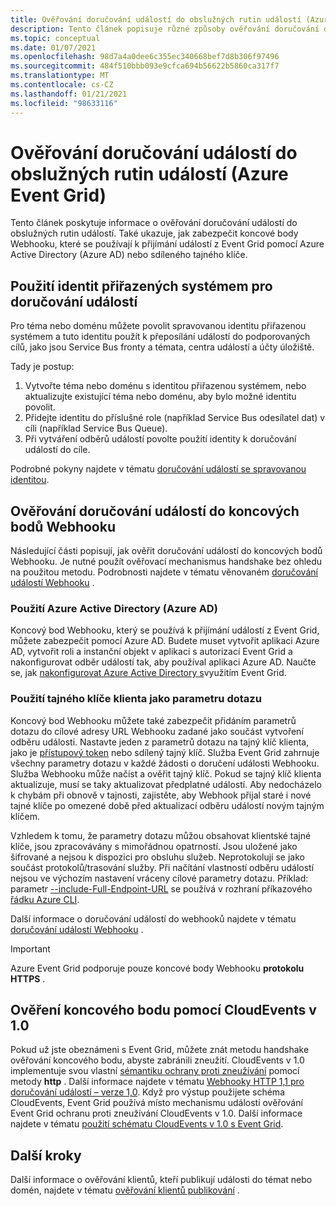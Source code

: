 ```yaml
---
title: Ověřování doručování událostí do obslužných rutin událostí (Azure Event Grid)
description: Tento článek popisuje různé způsoby ověřování doručování do obslužných rutin událostí v Azure Event Grid.
ms.topic: conceptual
ms.date: 01/07/2021
ms.openlocfilehash: 98d7a4a0dee6c355ec340668bef7d8b306f97496
ms.sourcegitcommit: 484f510bbb093e9cfca694b56622b5860ca317f7
ms.translationtype: MT
ms.contentlocale: cs-CZ
ms.lasthandoff: 01/21/2021
ms.locfileid: "98633116"
---
```

# <a name="authenticate-event-delivery-to-event-handlers-azure-event-grid"></a>Ověřování doručování událostí do obslužných rutin událostí (Azure Event Grid)
Tento článek poskytuje informace o ověřování doručování událostí do obslužných rutin událostí. Také ukazuje, jak zabezpečit koncové body Webhooku, které se používají k přijímání událostí z Event Grid pomocí Azure Active Directory (Azure AD) nebo sdíleného tajného klíče.

## <a name="use-system-assigned-identities-for-event-delivery"></a>Použití identit přiřazených systémem pro doručování událostí
Pro téma nebo doménu můžete povolit spravovanou identitu přiřazenou systémem a tuto identitu použít k přeposílání událostí do podporovaných cílů, jako jsou Service Bus fronty a témata, centra událostí a účty úložiště.

Tady je postup: 

1. Vytvořte téma nebo doménu s identitou přiřazenou systémem, nebo aktualizujte existující téma nebo doménu, aby bylo možné identitu povolit. 
1. Přidejte identitu do příslušné role (například Service Bus odesílatel dat) v cíli (například Service Bus Queue).
1. Při vytváření odběrů událostí povolte použití identity k doručování událostí do cíle. 

Podrobné pokyny najdete v tématu [doručování událostí se spravovanou identitou](managed-service-identity.md).


## <a name="authenticate-event-delivery-to-webhook-endpoints"></a>Ověřování doručování událostí do koncových bodů Webhooku
Následující části popisují, jak ověřit doručování událostí do koncových bodů Webhooku. Je nutné použít ověřovací mechanismus handshake bez ohledu na použitou metodu. Podrobnosti najdete v tématu věnovaném [doručování událostí Webhooku](webhook-event-delivery.md) . 


### <a name="using-azure-active-directory-azure-ad"></a>Použití Azure Active Directory (Azure AD)
Koncový bod Webhooku, který se používá k přijímání událostí z Event Grid, můžete zabezpečit pomocí Azure AD. Budete muset vytvořit aplikaci Azure AD, vytvořit roli a instanční objekt v aplikaci s autorizací Event Grid a nakonfigurovat odběr událostí tak, aby používal aplikaci Azure AD. Naučte se, jak [nakonfigurovat Azure Active Directory s](secure-webhook-delivery.md)využitím Event Grid.

### <a name="using-client-secret-as-a-query-parameter"></a>Použití tajného klíče klienta jako parametru dotazu
Koncový bod Webhooku můžete také zabezpečit přidáním parametrů dotazu do cílové adresy URL Webhooku zadané jako součást vytvoření odběru události. Nastavte jeden z parametrů dotazu na tajný klíč klienta, jako je [přístupový token](https://en.wikipedia.org/wiki/Access_token) nebo sdílený tajný klíč. Služba Event Grid zahrnuje všechny parametry dotazu v každé žádosti o doručení události Webhooku. Služba Webhooku může načíst a ověřit tajný klíč. Pokud se tajný klíč klienta aktualizuje, musí se taky aktualizovat předplatné událostí. Aby nedocházelo k chybám při obnově v tajnosti, zajistěte, aby Webhook přijal staré i nové tajné klíče po omezené době před aktualizací odběru událostí novým tajným klíčem. 

Vzhledem k tomu, že parametry dotazu můžou obsahovat klientské tajné klíče, jsou zpracovávány s mimořádnou opatrností. Jsou uložené jako šifrované a nejsou k dispozici pro obsluhu služeb. Neprotokolují se jako součást protokolů/trasování služby. Při načítání vlastností odběru událostí nejsou ve výchozím nastavení vráceny cílové parametry dotazu. Příklad: parametr [--include-Full-Endpoint-URL](/cli/azure/eventgrid/event-subscription#az-eventgrid-event-subscription-show) se používá v rozhraní příkazového [řádku Azure CLI](/cli/azure).

Další informace o doručování událostí do webhooků najdete v tématu [doručování událostí Webhooku](webhook-event-delivery.md) .

> [!IMPORTANT]
Azure Event Grid podporuje pouze koncové body Webhooku **protokolu HTTPS** . 

## <a name="endpoint-validation-with-cloudevents-v10"></a>Ověření koncového bodu pomocí CloudEvents v 1.0
Pokud už jste obeznámeni s Event Grid, můžete znát metodu handshake ověřování koncového bodu, abyste zabránili zneužití. CloudEvents v 1.0 implementuje svou vlastní [sémantiku ochrany proti zneužívání](webhook-event-delivery.md) pomocí metody **http** . Další informace najdete v tématu [Webhooky HTTP 1,1 pro doručování událostí – verze 1,0](https://github.com/cloudevents/spec/blob/v1.0/http-webhook.md#4-abuse-protection). Když pro výstup použijete schéma CloudEvents, Event Grid používá místo mechanismu události ověřování Event Grid ochranu proti zneužívání CloudEvents v 1.0. Další informace najdete v tématu [použití schématu CloudEvents v 1.0 s Event Grid](cloudevents-schema.md). 


## <a name="next-steps"></a>Další kroky
Další informace o ověřování klientů, kteří publikují události do témat nebo domén, najdete v tématu [ověřování klientů publikování](security-authenticate-publishing-clients.md) . 
